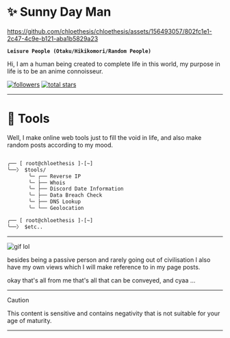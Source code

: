 # ✨ Sunny Day Man



https://github.com/chloethesis/chloethesis/assets/156493057/802fc1e1-2c47-4c9e-b121-aba1b5829a23



**`Leisure People (Otaku/Hikikomori/Random People)`**

Hi, I am a human being created to complete life in this world, my purpose in life is to be an anime connoisseur. 

<p align="left">
      <a href="https://github.com/chloethesis?tab=followers">
         <img alt="followers" title="Follow me on Github" src="https://custom-icon-badges.demolab.com/github/followers/chloethesis?color=236ad3&labelColor=1155ba&style=for-the-badge&logo=person-add&label=Follow&logoColor=white"/></a>
      <a href="https://github.com/chloethesis?tab=repositories&sort=stargazers">
         <img alt="total stars" title="Total stars on GitHub" src="https://custom-icon-badges.demolab.com/github/stars/chloethesis?color=55960c&style=for-the-badge&labelColor=488207&logo=star"/></a>
   </p>
   
---

# 📂 Tools

Well, I make online web tools just to fill the void in life, and also make random posts according to my mood.

```diff

╭── [ root@chloethesis ]-[~]
╰──〉 $tools/
       ╰─ ┌── Reverse IP
       ╰─ ├── Whois
       ╰─ ├── Discord Date Information
       ╰─ ├── Data Breach Check
       ╰─ ├── DNS Lookup
       ╰─ └── Geolocation

╭── [ root@chloethesis ]-[~]
╰──〉 $etc..


```

---

<img src="https://media.moddb.com/cache/images/games/1/39/38888/thumb_620x2000/Ultima.gif" alt="gif lol">

besides being a passive person and rarely going out of civilisation I also have my own views which I will make reference to in my page posts.

okay that's all from me that's all that can be conveyed, and cyaa ...

---

> [!CAUTION]
> This content is sensitive and contains negativity that is not suitable for your age of maturity.

---
